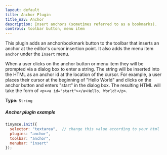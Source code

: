 ```yaml
---
layout: default
title: Anchor Plugin
title_nav: Anchor
description: Insert anchors (sometimes referred to as a bookmarks).
controls: toolbar button, menu item
---
```


This plugin adds an anchor/bookmark button to the toolbar that inserts an anchor at the editor's cursor insertion point. It also adds the menu item `anchor` under the `Insert` menu.

When a user clicks on the anchor button or menu item they will be prompted via a dialog box to enter a string. The string will be inserted into the HTML as an anchor id at the location of the cursor. For example, a user places their cursor at the beginning of "Hello World" and clicks on the anchor button and enters "start" in the dialog box. The resulting HTML will take the form of `<p><a id="start"></a>Hello, World!</p>`. 

**Type:** `String`


##### Anchor plugin example

```js
tinymce.init({
  selector: "textarea",  // change this value according to your html
  plugins: "anchor",
  toolbar: "anchor",
  menubar: "insert"
});
```
